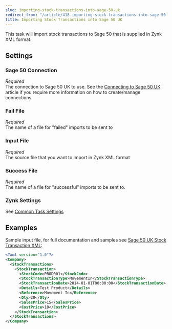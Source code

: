 ```yaml
---
slug: importing-stock-transactions-into-sage-50-uk
redirect_from: "/article/418-importing-stock-transactions-into-sage-50-uk"
title: Importing Stock Transactions into Sage 50 UK
---
```

This task will import stock transactions to Sage 50 that is supplied in Zynk XML format.

## Settings
### Sage 50 Connection
_Required_  
The connection to Sage 50 UK to use.  See the [Connecting to Sage 50 UK](connecting-to-sage-50-uk) article if you require more information on how to create/manage connections.

### Fail File
_Required_  
The name of a file for "failed" imports to be sent to   

### Input File
_Required_  
The source file that you want to import in Zynk XML format   

### Success File
_Required_  
The name of a file for "successful" imports to be sent to.  

### Zynk Settings
See [Common Task Settings](common-task-settings)

## Examples
Sample input file, for full documentation and samples see [Sage 50 UK Stock Transaction XML](sage-50-uk-stock-transaction-xml):  

```xml
<?xml version="1.0"?>
<Company>
  <StockTransactions>
    <StockTransaction>
      <StockCode>PROD001</StockCode>
      <StockTransactionType>MovementIn</StockTransactionType>
      <StockTransactionDate>2014-01-01T00:00:00</StockTransactionDate>
      <Details>Test Product</Details>
      <Reference>Movement In</Reference>
      <Qty>20</Qty>
      <SalesPrice>15</SalesPrice>
      <CostPrice>10</CostPrice>
    </StockTransaction>
  </StockTransactions>
</Company>
```